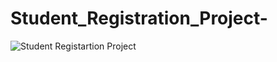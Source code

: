 # Student_Registration_Project-

![Student Registartion Project](https://user-images.githubusercontent.com/91076807/142396287-ca704139-1587-4ecd-9aca-dd3ff2082ed9.gif)
